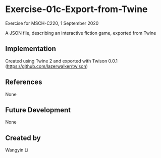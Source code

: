 # Exercise-01c-Export-from-Twine

Exercise for MSCH-C220, 1 September 2020

A JSON file, describing an interactive fiction game, exported from Twine

## Implementation
Created using Twine 2 and exported with Twison 0.0.1 (https://github.com/lazerwalker/twison)

## References
None

## Future Development
None

## Created by
Wangyin Li
